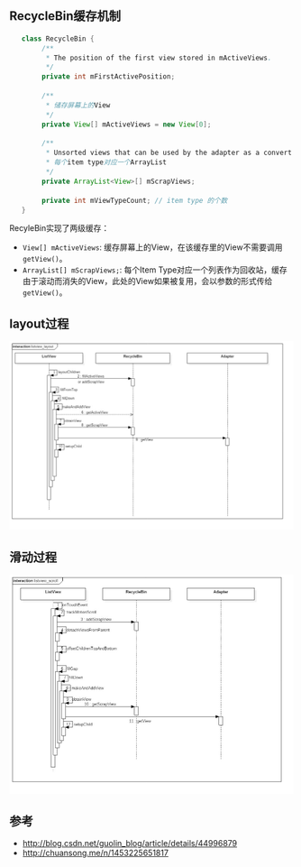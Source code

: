 ## RecycleBin缓存机制

```java
   class RecycleBin {
        /**
         * The position of the first view stored in mActiveViews.
         */
        private int mFirstActivePosition;

        /**
         * 储存屏幕上的View
         */
        private View[] mActiveViews = new View[0];

        /**
         * Unsorted views that can be used by the adapter as a convert view.
         * 每个item type对应一个ArrayList
         */
        private ArrayList<View>[] mScrapViews;

        private int mViewTypeCount; // item type 的个数
   }
```

RecyleBin实现了两级缓存：

- `View[] mActiveViews`: 缓存屏幕上的View，在该缓存里的View不需要调用`getView()`。
- `ArrayList[] mScrapViews;`: 每个Item Type对应一个列表作为回收站，缓存由于滚动而消失的View，此处的View如果被复用，会以参数的形式传给`getView()`。

## layout过程

![listview_layout](listview_layout.jpg)

## 滑动过程

![listview_scroll](listview_scroll.jpg)

## 参考

- http://blog.csdn.net/guolin_blog/article/details/44996879
- http://chuansong.me/n/1453225651817